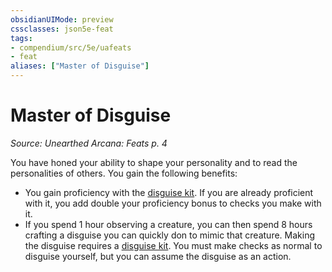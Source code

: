 ```yaml
---
obsidianUIMode: preview
cssclasses: json5e-feat
tags:
- compendium/src/5e/uafeats
- feat
aliases: ["Master of Disguise"]
---
```

# Master of Disguise
*Source: Unearthed Arcana: Feats p. 4*  

You have honed your ability to shape your personality and to read the personalities of others. You gain the following benefits:

- You gain proficiency with the [disguise kit](/Systems/5e/items/disguise-kit.md). If you are already proficient with it, you add double your proficiency bonus to checks you make with it.  
- If you spend 1 hour observing a creature, you can then spend 8 hours crafting a disguise you can quickly don to mimic that creature. Making the disguise requires a [disguise kit](/Systems/5e/items/disguise-kit.md). You must make checks as normal to disguise yourself, but you can assume the disguise as an action.